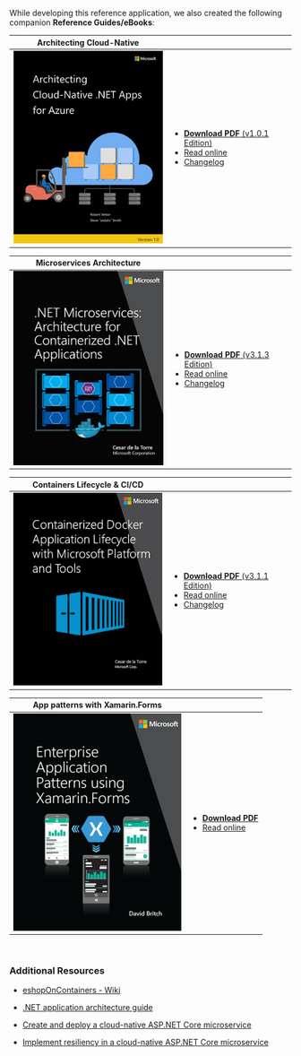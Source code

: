 
While developing this reference application, we also created the following companion **Reference Guides/eBooks**:

| Architecting Cloud-Native |   |
|---------------------------|---|
|<a href='https://dotnet.microsoft.com/download/e-book/cloud-native-azure/pdf'><img src="images/eBooks/cloud-native-azure.png"></a> | <ul><li><a href='https://dotnet.microsoft.com/download/e-book/cloud-native-azure/pdf'>**Download PDF** (v1.0.1 Edition)</a></li><li><a href="https://docs.microsoft.com/dotnet/architecture/cloud-native/">Read online</a></li><li><a href="Cloud-Native-eBook-changelog">Changelog</a></li></ul> |


| Microservices Architecture |   |
|---------------------------|---|
| <a href='https://aka.ms/microservicesebook'><img src="images/eBooks/microservices-architecture.png"></a> | <ul><li><a href='https://aka.ms/microservicesebook'>**Download PDF** (v3.1.3 Edition)</a></li><li><a href="https://docs.microsoft.com/dotnet/standard/microservices-architecture/">Read online</a></li><li><a href="Microservices-Architecture-eBook-changelog">Changelog</a></li></ul> |


| Containers Lifecycle & CI/CD |   |
|------------------------------|---|
| <a href='https://aka.ms/dockerlifecycleebook'> <img src="images/eBooks/microservices-devops.png"></a> | <ul><li><a href='https://aka.ms/dockerlifecycleebook'>**Download PDF** (v3.1.1 Edition)</a></li><li><a href="https://docs.microsoft.com/dotnet/standard/containerized-lifecycle-architecture/">Read online</a></li><li><a href="Microservices-DevOps-eBook-changelog">Changelog</a></li></ul> |

| App patterns with Xamarin.Forms |   |
|---------------------------------|---|
| <a href='https://aka.ms/xamarinpatternsebook'> <img src="images/eBooks/xamarin.png"></a> | <ul><li><a href='https://aka.ms/xamarinpatternsebook'>**Download PDF** </a></li><li><a href="https://docs.microsoft.com/en-us/xamarin/xamarin-forms/enterprise-application-patterns/">Read online</a></li></ul> |


</br>

###  Additional Resources

- [eshopOnContainers - Wiki](https://github.com/dotnet-architecture/eShopOnContainers/wiki)

- [.NET application architecture guide](https://docs.microsoft.com/dotnet/architecture/)

- [Create and deploy a cloud-native ASP.NET Core microservice](https://docs.microsoft.com/learn/modules/microservices-aspnet-core/)

- [Implement resiliency in a cloud-native ASP.NET Core microservice](https://docs.microsoft.com/learn/modules/microservices-resiliency-aspnet-core/)

